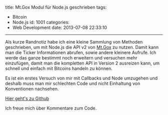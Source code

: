 title: Mt.Gox Modul für Node.js geschrieben
tags:
  - Bitcoin
  - Node.js
id: 1001
categories:
  - Web Development
date: 2013-07-08 22:33:10
---

Als kurze Randnotiz habe ich eine kleine Sammlung von Methoden geschrieben, um mit Node.js die API v2 von [Mt.Gox](http://mtgox.com) zu nutzen. Damit kann man die Ticker Informationen abrufen, sowie andere kleinere Aufrufe. Ich werde das ganze bestimmt noch erweitern und versuchen mehr einzufügen, damit man die kompletten API in Version 2 ausreizen kann, um schnell und einfach mit Bitcoins handeln zu können.

Es ist ein erstes Versuch von mir mit Callbacks und Node umzugehen und deshalb muss man mir schlechten Code und nicht Einhaltung von Konventionen nachsehen.

[Hier geht's zu Github](https://github.com/sbani/node-mtgox-v2-api/)

Ich freue mich über Kommentare zum Code.